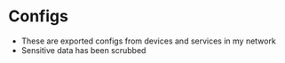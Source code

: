 # Configs
* These are exported configs from devices and services in my network
* Sensitive data has been scrubbed
